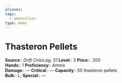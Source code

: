 ```yaml
---
aliases: 
tags:
  - ammunition
type: Ammo
---
```


# Thasteron Pellets

**Source**:: _Drift Crisis pg. 51_ 
**Level**:: 3
**Price**::  200  
**Hands**:: 1
**Proficiency**:: Ammo  
**Damage**:: —
**Critical**:: —
**Capacity**:: 50 thasteron pellets  
**Bulk**:: L;
**Special**:: —
